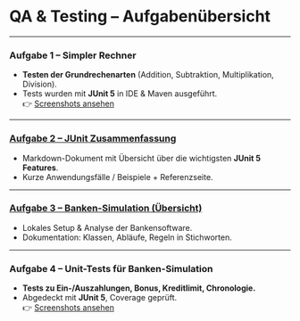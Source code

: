 # QA & Testing – Aufgabenübersicht

---

### Aufgabe 1 – Simpler Rechner
- **Testen der Grundrechenarten** (Addition, Subtraktion, Multiplikation, Division).  
- Tests wurden mit **JUnit 5** in IDE & Maven ausgeführt.  
👉 [Screenshots ansehen](./tests-screenshots.md#aufgabe-1---simpler-rechner)

---

### [Aufgabe 2 – JUnit Zusammenfassung](./aufgabe2-junit-zusammenfassung.md)
- Markdown-Dokument mit Übersicht über die wichtigsten **JUnit 5 Features**.  
- Kurze Anwendungsfälle / Beispiele + Referenzseite.

---

### [Aufgabe 3 – Banken-Simulation (Übersicht)](./aufgabe3-banken-simulation.md)
- Lokales Setup & Analyse der Bankensoftware.  
- Dokumentation: Klassen, Abläufe, Regeln in Stichworten.

---

### Aufgabe 4 – Unit-Tests für Banken-Simulation
- **Tests zu Ein-/Auszahlungen, Bonus, Kreditlimit, Chronologie.**  
- Abgedeckt mit **JUnit 5**, Coverage geprüft.  
👉 [Screenshots ansehen](./tests-screenshots.md#aufgabe-4---unit-tests-für-banken-simulation)
